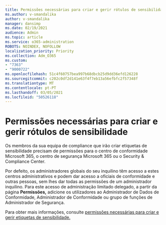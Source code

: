 ```yaml
---
title: Permissões necessárias para criar e gerir rótulos de sensibilidade
ms.author: v-smandalika
author: v-smandalika
manager: dansimp
ms.date: 02/19/2021
audience: Admin
ms.topic: article
ms.service: o365-administration
ROBOTS: NOINDEX, NOFOLLOW
localization_priority: Priority
ms.collection: Adm_O365
ms.custom:
- "7363"
- "9000722"
ms.openlocfilehash: 51c4f60757bea997b68dbcb25d9dd36efd126228
ms.sourcegitcommit: c202c0df2d141e63f4f7eb13a56efbfc2f57348f
ms.translationtype: MT
ms.contentlocale: pt-PT
ms.lasthandoff: 03/05/2021
ms.locfileid: "50526118"
---
```

# <a name="permissions-required-to-create-and-manage-sensitivity-labels"></a>Permissões necessárias para criar e gerir rótulos de sensibilidade

Os membros da sua equipa de compliance que irão criar etiquetas de sensibilidade precisam de permissões para o centro de conformidade Microsoft 365, o centro de segurança Microsoft 365 ou o Security & Compliance Center.

Por defeito, os administradores globais do seu inquilino têm acesso a estes centros administrativos e podem dar acesso a oficiais de conformidade e outras pessoas, sem lhes dar todas as permissões de um administrador inquilino. Para este acesso de administração limitado delegado, a partir da página **Permissões,** adicione os utilizadores ao Administrador de Dados de Conformidade, Administrador de Conformidade ou grupo de funções de Administrador de Segurança.

Para obter mais informações, consulte [permissões necessárias para criar e gerir etiquetas de sensibilidade.](https://docs.microsoft.com/microsoft-365/compliance/get-started-with-sensitivity-labels)